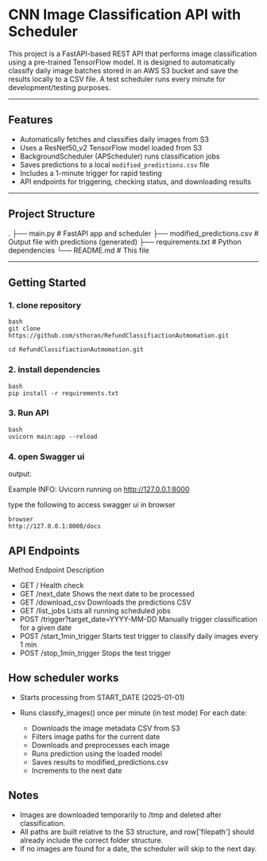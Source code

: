 # CNN Image Classification API with Scheduler

This project is a FastAPI-based REST API that performs image classification using a pre-trained TensorFlow model.
It is designed to automatically classify daily image batches stored in an AWS S3 bucket and save the results locally to a CSV file. A test scheduler runs every minute for development/testing purposes.

---

## Features

- Automatically fetches and classifies daily images from S3
- Uses a ResNet50_v2 TensorFlow model loaded from S3
- BackgroundScheduler (APScheduler) runs classification jobs
- Saves predictions to a local `modified_predictions.csv` file
- Includes a 1-minute trigger for rapid testing
- API endpoints for triggering, checking status, and downloading results

---

##  Project Structure
. ├── main.py # FastAPI app and scheduler
├── modified_predictions.csv # Output file with predictions (generated) 
├── requirements.txt # Python dependencies
└── README.md # This file

---

## Getting Started

### 1. clone repository
```
bash
git clone https://github.com/sthoran/RefundClassifiactionAutmomation.git

cd RefundClassifiactionAutmomation.git
```
### 2. install dependencies

```
bash
pip install -r requirements.txt
```
### 3. Run API
```
bash
uvicorn main:app --reload
```
### 4. open Swagger ui 

output:

Example INFO:     Uvicorn running on http://127.0.0.1:8000

type the following to access swagger ui in browser

```
browser
http://127.0.0.1:8000/docs
```
## API Endpoints

Method	Endpoint	Description
- GET	/	Health check
- GET	/next_date	Shows the next date to be processed
- GET	/download_csv	Downloads the predictions CSV
- GET	/list_jobs	Lists all running scheduled jobs
- POST	/trigger?target_date=YYYY-MM-DD	Manually trigger classification for a given date
- POST	/start_1min_trigger	Starts test trigger to classify daily images every 1 min
- POST	/stop_1min_trigger	Stops the test trigger


## How scheduler works
- Starts processing from START_DATE (2025-01-01)
- Runs classify_images() once per minute (in test mode)
For each date:

    - Downloads the image metadata CSV from S3
    - Filters image paths for the current date
    - Downloads and preprocesses each image
    - Runs prediction using the loaded model
    - Saves results to modified_predictions.csv
    - Increments to the next date

## Notes

- Images are downloaded temporarily to /tmp and deleted after classification.
- All paths are built relative to the S3 structure, and row['filepath'] should already include the correct folder structure.
- If no images are found for a date, the scheduler will skip to the next day.




